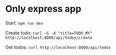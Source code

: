 # Only express app

Start: `npm run dev`

Create todo: `curl -G -d "title=TODO_MY" http://localhost:8000/api/todos/create`

Get todos: `curl http://localhost:8000/api/todos`
